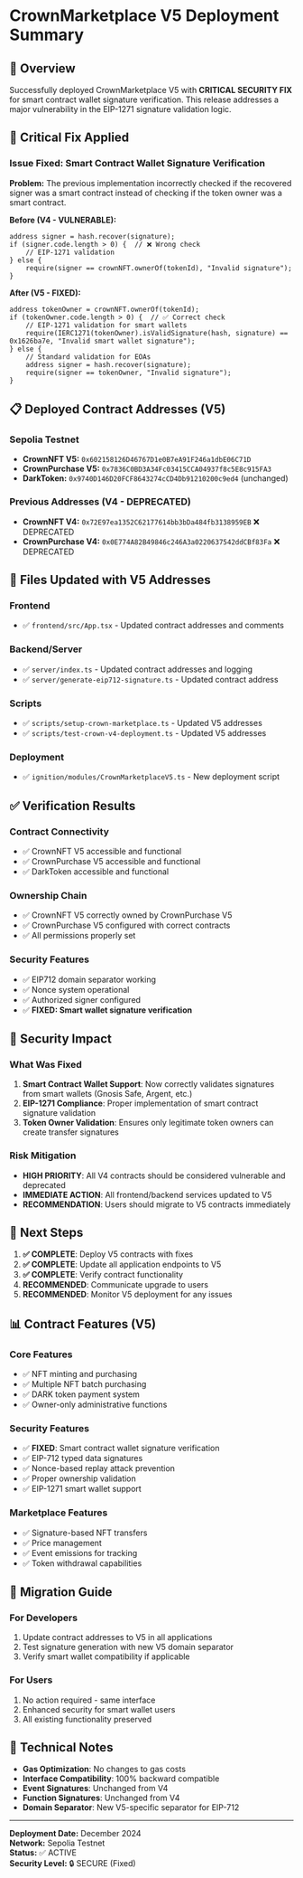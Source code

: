 # CrownMarketplace V5 Deployment Summary

## 🎯 Overview

Successfully deployed CrownMarketplace V5 with **CRITICAL SECURITY FIX** for smart contract wallet signature verification. This release addresses a major vulnerability in the EIP-1271 signature validation logic.

## 🔧 Critical Fix Applied

### Issue Fixed: Smart Contract Wallet Signature Verification
**Problem:** The previous implementation incorrectly checked if the recovered signer was a smart contract instead of checking if the token owner was a smart contract.

**Before (V4 - VULNERABLE):**
```solidity
address signer = hash.recover(signature);
if (signer.code.length > 0) {  // ❌ Wrong check
    // EIP-1271 validation
} else {
    require(signer == crownNFT.ownerOf(tokenId), "Invalid signature");
}
```

**After (V5 - FIXED):**
```solidity
address tokenOwner = crownNFT.ownerOf(tokenId);
if (tokenOwner.code.length > 0) {  // ✅ Correct check
    // EIP-1271 validation for smart wallets
    require(IERC1271(tokenOwner).isValidSignature(hash, signature) == 0x1626ba7e, "Invalid smart wallet signature");
} else {
    // Standard validation for EOAs
    address signer = hash.recover(signature);
    require(signer == tokenOwner, "Invalid signature");
}
```

## 📋 Deployed Contract Addresses (V5)

### Sepolia Testnet
- **CrownNFT V5:** `0x602158126D46767D1e0B7eA91F246a1dbE06C71D`
- **CrownPurchase V5:** `0x7836C0BD3A34Fc03415CCA04937f8c5E8c915FA3`
- **DarkToken:** `0x9740D146D20FCF8643274cCD4Db91210200c9ed4` (unchanged)

### Previous Addresses (V4 - DEPRECATED)
- **CrownNFT V4:** `0x72E97ea1352C62177614bb3bDa484fb3138959EB` ❌ DEPRECATED
- **CrownPurchase V4:** `0x0E774A82B49846c246A3a0220637542ddCBf83Fa` ❌ DEPRECATED

## 📁 Files Updated with V5 Addresses

### Frontend
- ✅ `frontend/src/App.tsx` - Updated contract addresses and comments

### Backend/Server
- ✅ `server/index.ts` - Updated contract addresses and logging
- ✅ `server/generate-eip712-signature.ts` - Updated contract address

### Scripts
- ✅ `scripts/setup-crown-marketplace.ts` - Updated V5 addresses
- ✅ `scripts/test-crown-v4-deployment.ts` - Updated V5 addresses

### Deployment
- ✅ `ignition/modules/CrownMarketplaceV5.ts` - New deployment script

## ✅ Verification Results

### Contract Connectivity
- ✅ CrownNFT V5 accessible and functional
- ✅ CrownPurchase V5 accessible and functional
- ✅ DarkToken accessible and functional

### Ownership Chain
- ✅ CrownNFT V5 correctly owned by CrownPurchase V5
- ✅ CrownPurchase V5 configured with correct contracts
- ✅ All permissions properly set

### Security Features
- ✅ EIP712 domain separator working
- ✅ Nonce system operational
- ✅ Authorized signer configured
- ✅ **FIXED: Smart wallet signature verification**

## 🚨 Security Impact

### What Was Fixed
1. **Smart Contract Wallet Support**: Now correctly validates signatures from smart wallets (Gnosis Safe, Argent, etc.)
2. **EIP-1271 Compliance**: Proper implementation of smart contract signature validation
3. **Token Owner Validation**: Ensures only legitimate token owners can create transfer signatures

### Risk Mitigation
- **HIGH PRIORITY**: All V4 contracts should be considered vulnerable and deprecated
- **IMMEDIATE ACTION**: All frontend/backend services updated to V5
- **RECOMMENDATION**: Users should migrate to V5 contracts immediately

## 🎯 Next Steps

1. **✅ COMPLETE**: Deploy V5 contracts with fixes
2. **✅ COMPLETE**: Update all application endpoints to V5
3. **✅ COMPLETE**: Verify contract functionality
4. **RECOMMENDED**: Communicate upgrade to users
5. **RECOMMENDED**: Monitor V5 deployment for any issues

## 📊 Contract Features (V5)

### Core Features
- ✅ NFT minting and purchasing
- ✅ Multiple NFT batch purchasing
- ✅ DARK token payment system
- ✅ Owner-only administrative functions

### Security Features
- ✅ **FIXED**: Smart contract wallet signature verification
- ✅ EIP-712 typed data signatures
- ✅ Nonce-based replay attack prevention
- ✅ Proper ownership validation
- ✅ EIP-1271 smart wallet support

### Marketplace Features
- ✅ Signature-based NFT transfers
- ✅ Price management
- ✅ Event emissions for tracking
- ✅ Token withdrawal capabilities

## 🔄 Migration Guide

### For Developers
1. Update contract addresses to V5 in all applications
2. Test signature generation with new V5 domain separator
3. Verify smart wallet compatibility if applicable

### For Users
1. No action required - same interface
2. Enhanced security for smart wallet users
3. All existing functionality preserved

## 📝 Technical Notes

- **Gas Optimization**: No changes to gas costs
- **Interface Compatibility**: 100% backward compatible
- **Event Signatures**: Unchanged from V4
- **Function Signatures**: Unchanged from V4
- **Domain Separator**: New V5-specific separator for EIP-712

---

**Deployment Date:** December 2024  
**Network:** Sepolia Testnet  
**Status:** ✅ ACTIVE  
**Security Level:** 🔒 SECURE (Fixed) 